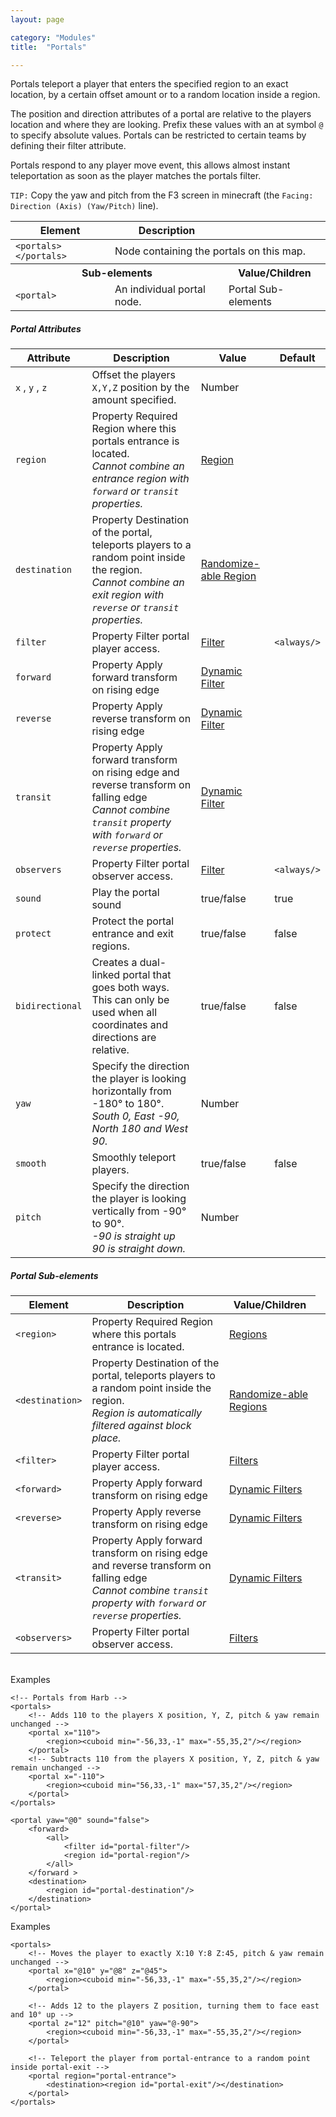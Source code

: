 ```yaml
---
layout: page

category: "Modules"
title:  "Portals"

---
```


Portals teleport a player that enters the specified region to an exact location, by a certain offset amount or to a random location inside a region.

The position and direction attributes of a portal are relative to the players location and where they are looking. Prefix these values with an at symbol `@` to specify absolute values. Portals can be restricted to certain teams by defining their filter attribute.

Portals respond to any player move event, this allows almost instant teleportation as soon as the player matches the portals filter.

`TIP:` Copy the yaw and pitch from the F3 screen in minecraft (the `Facing: Direction (Axis) (Yaw/Pitch)` line).
<div class='table-responsive'>
  <table class='table table-striped table-condensed'>
    <thead>
      <tr>
        <th>Element</th>
        <th>Description</th>
        <th></th>
      </tr>
    </thead>
    <tbody>
      <tr>
        <td>
          <span class='highlight'>
            <code>&lt;portals&gt; &lt;/portals&gt;</code>
          </span>
        </td>
        <td colspan='2'>Node containing the portals on this map.</td>
      </tr>
      <tr>
        <th colspan='2'>Sub-elements</th>
        <th>Value/Children</th>
      </tr>
      <tr>
        <td>
          <span class='highlight'>
            <code>&lt;portal&gt;</code>
          </span>
        </td>
        <td>An individual portal node.</td>
        <td>
          <span class='label label-default'>Portal Sub-elements</span>
        </td>
      </tr>
    </tbody>
  </table>
</div>
<h5>Portal Attributes</h5>
<div class='table-responsive'>
  <table class='table table-striped table-condensed'>
    <thead>
      <tr>
        <th>Attribute</th>
        <th>Description</th>
        <th>Value</th>
        <th>Default</th>
      </tr>
    </thead>
    <tbody>
      <tr>
        <td>
          <code>x</code>
          ,
          <code>y</code>
          ,
          <code>z</code>
        </td>
        <td>Offset the players <code>X,Y,Z</code> position by the amount specified.</td>
        <td>
          <span class='label label-primary'>Number</span>
        </td>
        <td></td>
      </tr>
      <tr>
        <td>
          <code>region</code>
        </td>
        <td>
          <span class='label label-default' title='Can be either this attribute or a sub-element.'>Property</span>
          <span class='label label-danger'>Required</span>
          Region where this portals entrance is located.
          <br>
          <i>Cannot combine an entrance region with <code>forward</code> or <code>transit</code> properties.</i>
        </td>
        <td>
          <a href='/modules/regions'>Region</a>
        </td>
        <td></td>
      </tr>
      <tr>
        <td>
          <code>destination</code>
        </td>
        <td>
          <span class='label label-default' title='Can be either this attribute or a sub-element.'>Property</span>
          Destination of the portal, teleports players to a random point inside the region.
          <br>
          <i>Cannot combine an exit region with <code>reverse</code> or <code>transit</code> properties.</i>
        </td>
        <td>
          <a href='/modules/regions'>Randomize-able Region</a>
        </td>
        <td></td>
      </tr>
      <tr>
        <td>
          <code>filter</code>
        </td>
        <td>
          <span class='label label-default' title='Can be either this attribute or a sub-element.'>Property</span>
          Filter portal player access.
        </td>
        <td>
          <a href='/modules/filters'>Filter</a>
        </td>
        <td>
          <code>&lt;always/&gt;</code>
        </td>
      </tr>
      <tr>
        <td>
          <code>forward</code>
        </td>
        <td>
          <span class='label label-default' title='Can be either this attribute or a sub-element.'>Property</span>
          Apply forward transform on rising edge
        </td>
        <td>
          <a href='/modules/filters'>Dynamic Filter</a>
        </td>
        <td></td>
      </tr>
      <tr>
        <td>
          <code>reverse</code>
        </td>
        <td>
          <span class='label label-default' title='Can be either this attribute or a sub-element.'>Property</span>
          Apply reverse transform on rising edge
        </td>
        <td>
          <a href='/modules/filters'>Dynamic Filter</a>
        </td>
        <td></td>
      </tr>
      <tr>
        <td>
          <code>transit</code>
        </td>
        <td>
          <span class='label label-default' title='Can be either this attribute or a sub-element.'>Property</span>
          Apply forward transform on rising edge and reverse transform on falling edge
          <br>
          <i>Cannot combine <code>transit</code> property with <code>forward</code> or <code>reverse</code> properties.</i>
        </td>
        <td>
          <a href='/modules/filters'>Dynamic Filter</a>
        </td>
        <td></td>
      </tr>
      <tr>
        <td>
          <code>observers</code>
        </td>
        <td>
          <span class='label label-default' title='Can be either this attribute or a sub-element.'>Property</span>
          Filter portal observer access.
        </td>
        <td>
          <a href='/modules/filters'>Filter</a>
        </td>
        <td>
          <code>&lt;always/&gt;</code>
        </td>
      </tr>
      <tr>
        <td>
          <code>sound</code>
        </td>
        <td>Play the portal sound</td>
        <td>
          <span class='label label-primary'>true/false</span>
        </td>
        <td>true</td>
      </tr>
      <tr>
        <td>
          <code>protect</code>
        </td>
        <td>Protect the portal entrance and exit regions.</td>
        <td>
          <span class='label label-primary'>true/false</span>
        </td>
        <td>false</td>
      </tr>
      <tr>
        <td>
          <code>bidirectional</code>
        </td>
        <td>Creates a dual-linked portal that goes both ways. This can only be used when all coordinates and directions are relative.</td>
        <td>
          <span class='label label-primary'>true/false</span>
        </td>
        <td>false</td>
      </tr>
      <tr>
        <td>
          <code>yaw</code>
        </td>
        <td>
          Specify the direction the player is looking horizontally from -180&deg; to 180&deg;.
          <br>
          <i>South 0, East -90, North 180 and West 90.</i>
        </td>
        <td>
          <span class='label label-primary'>Number</span>
        </td>
        <td></td>
      </tr>
      <tr>
        <td>
          <code>smooth</code>
        </td>
        <td>Smoothly teleport players.</td>
        <td>
          <span class='label label-primary'>true/false</span>
        </td>
        <td>false</td>
      </tr>
      <tr>
        <td>
          <code>pitch</code>
        </td>
        <td>
          Specify the direction the player is looking vertically from -90&deg; to 90&deg;.
          <br>
          <i>-90 is straight up 90 is straight down.</i>
        </td>
        <td>
          <span class='label label-primary'>Number</span>
        </td>
        <td></td>
      </tr>
    </tbody>
  </table>
</div>
<h5>Portal Sub-elements</h5>
<div class='table-responsive'>
  <table class='table table-striped table-condensed'>
    <thead>
      <tr>
        <th>Element</th>
        <th>Description</th>
        <th>Value/Children</th>
      </tr>
    </thead>
    <tbody>
      <tr>
        <td>
          <span class='highlight'>
            <code>&lt;region&gt;</code>
          </span>
        </td>
        <td>
          <span class='label label-default' title='Can be either this sub-element or an attribute.'>Property</span>
          <span class='label label-danger'>Required</span>
          Region where this portals entrance is located.
        </td>
        <td>
          <a href='/modules/regions'>Regions</a>
        </td>
      </tr>
      <tr>
        <td>
          <span class='highlight'>
            <code>&lt;destination&gt;</code>
          </span>
        </td>
        <td>
          <span class='label label-default' title='Can be either this sub-element or an attribute.'>Property</span>
          Destination of the portal, teleports players to a random point inside the region.
          <br>
          <i>Region is automatically filtered against block place.</i>
        </td>
        <td>
          <a href='/modules/regions'>Randomize-able Regions</a>
        </td>
      </tr>
      <tr>
        <td>
          <span class='highlight'>
            <code>&lt;filter&gt;</code>
          </span>
        </td>
        <td>
          <span class='label label-default' title='Can be either this sub-element or an attribute.'>Property</span>
          Filter portal player access.
        </td>
        <td>
          <a href='/modules/filters'>Filters</a>
        </td>
      </tr>
      <tr>
        <td>
          <span class='highlight'>
            <code>&lt;forward&gt;</code>
          </span>
        </td>
        <td>
          <span class='label label-default' title='Can be either this sub-element or an attribute.'>Property</span>
          Apply forward transform on rising edge
        </td>
        <td>
          <a href='/modules/filters'>Dynamic Filters</a>
        </td>
        <td></td>
      </tr>
      <tr>
        <td>
          <span class='highlight'>
            <code>&lt;reverse&gt;</code>
          </span>
        </td>
        <td>
          <span class='label label-default' title='Can be either this sub-element or an attribute.'>Property</span>
          Apply reverse transform on rising edge
        </td>
        <td>
          <a href='/modules/filters'>Dynamic Filters</a>
        </td>
        <td></td>
      </tr>
      <tr>
        <td>
          <span class='highlight'>
            <code>&lt;transit&gt;</code>
          </span>
        </td>
        <td>
          <span class='label label-default' title='Can be either this sub-element or an attribute.'>Property</span>
          Apply forward transform on rising edge and reverse transform on falling edge
          <br>
          <i>Cannot combine <code>transit</code> property with <code>forward</code> or <code>reverse</code> properties.</i>
        </td>
        <td>
          <a href='/modules/filters'>Dynamic Filters</a>
        </td>
        <td></td>
      </tr>
      <tr>
        <td>
          <span class='highlight'>
            <code>&lt;observers&gt;</code>
          </span>
        </td>
        <td>
          <span class='label label-default' title='Can be either this sub-element or an attribute.'>Property</span>
          Filter portal observer access.
        </td>
        <td>
          <a href='/modules/filters'>Filters</a>
        </td>
      </tr>
    </tbody>
  </table>
</div>
<br/>
Examples

    <!-- Portals from Harb -->
    <portals>
        <!-- Adds 110 to the players X position, Y, Z, pitch & yaw remain unchanged -->
        <portal x="110">
            <region><cuboid min="-56,33,-1" max="-55,35,2"/></region>
        </portal>
        <!-- Subtracts 110 from the players X position, Y, Z, pitch & yaw remain unchanged -->
        <portal x="-110">
            <region><cuboid min="56,33,-1" max="57,35,2"/></region>
        </portal>
    </portals>

    <portal yaw="@0" sound="false">
        <forward>
            <all>
                <filter id="portal-filter"/>
                <region id="portal-region"/>
            </all>
        </forward >
        <destination>
            <region id="portal-destination"/>
        </destination>
    </portal>
<p>
  <a class='btn btn-primary btn-xs btn-more collapsed' data-target='#collapse-portal-example' data-toggle='collapse'>Examples</a>
</p>
<div class='collapse' id='collapse-portal-example' markdown='1'>

    <portals>
        <!-- Moves the player to exactly X:10 Y:8 Z:45, pitch & yaw remain unchanged -->
        <portal x="@10" y="@8" z="@45">
            <region><cuboid min="-56,33,-1" max="-55,35,2"/></region>
        </portal>

        <!-- Adds 12 to the players Z position, turning them to face east and 10° up -->
        <portal z="12" pitch="@10" yaw="@-90">
            <region><cuboid min="-56,33,-1" max="-55,35,2"/></region>
        </portal>

        <!-- Teleport the player from portal-entrance to a random point inside portal-exit -->
        <portal region="portal-entrance">
            <destination><region id="portal-exit"/></destination>
        </portal>
    </portals>

</div>
